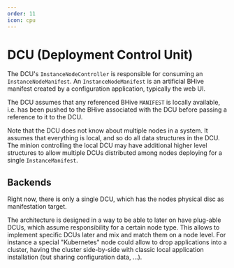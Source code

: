 ```yaml
---
order: 11
icon: cpu
---
```

# DCU (Deployment Control Unit)

The DCU's `InstanceNodeController` is responsible for consuming an `InstanceNodeManifest`. An `InstanceNodeManifest` is an artificial BHive manifest created by a configuration application, typically the web UI.

The DCU assumes that any referenced BHive `MANIFEST` is locally available, i.e. has been pushed to the BHive associated with the DCU before passing a reference to it to the DCU.

Note that the DCU does not know about multiple nodes in a system. It assumes that everything is local, and so do all data structures in the DCU. The minion controlling the local DCU may have additional higher level structures to allow multiple DCUs distributed among nodes deploying for a single `InstanceManifest`.

## Backends

Right now, there is only a single DCU, which has the nodes physical disc as manifestation target.

The architecture is designed in a way to be able to later on have plug-able DCUs, which assume responsibility for a certain node type. This allows to implement specific DCUs later and mix and match them on a node level. For instance a special "Kubernetes" node could allow to drop applications into a cluster, having the cluster side-by-side with classic local application installation (but sharing configuration data, ...).